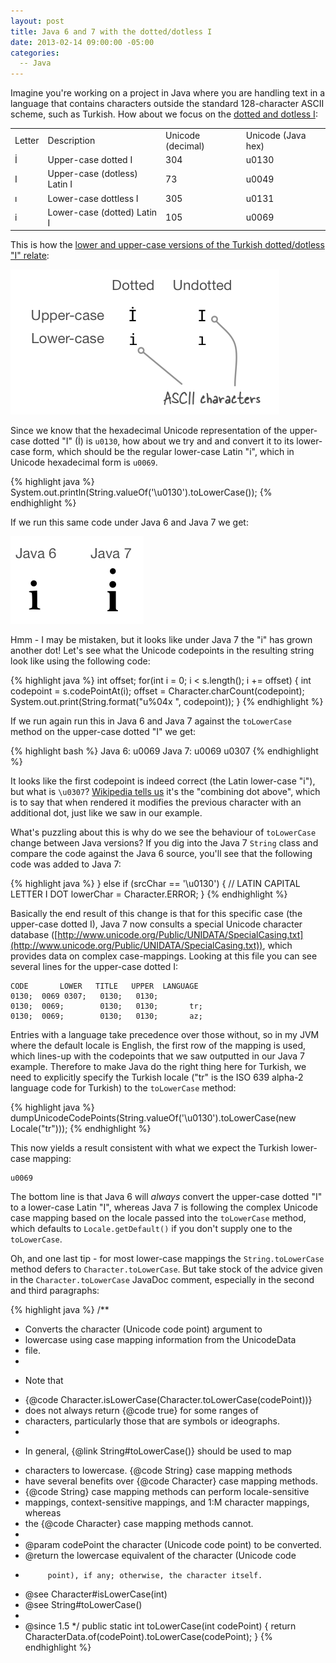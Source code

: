 ```yaml
---
layout: post
title: Java 6 and 7 with the dotted/dotless I
date: 2013-02-14 09:00:00 -05:00
categories:
  -- Java
---
```


Imagine you're working on a project in Java where you are handling text in a language that contains
characters outside the standard 128-character ASCII scheme, such as Turkish.
How about we focus on the [dotted and dotless I](http://en.wikipedia.org/wiki/Dotted_and_dotless_I):

<table>
    <tr>
        <td>Letter</td>
        <td>Description</td>
        <td>Unicode (decimal)</td>
        <td>Unicode (Java hex)</td>
    </tr>
    <tr>
        <td>İ</td>
        <td>Upper-case dotted I</td>
        <td>304</td>
        <td>u0130</td>
    </tr>
    <tr>
        <td>I</td>
        <td>Upper-case (dotless) Latin I</td>
        <td>73</td>
        <td>u0049</td>
    </tr>
    <tr>
        <td>ı</td>
        <td>Lower-case dottless I</td>
        <td>305</td>
        <td>u0131</td>
    </tr>
    <tr>
        <td>i</td>
        <td>Lower-case (dotted) Latin I</td>
        <td>105</td>
        <td>u0069</td>
    </tr>
</table>

This is how the [lower and upper-case versions of the Turkish dotted/dotless "I" relate](http://www.i18nguy.com/unicode/turkish-i18n.html):


![Image of "combining-dot-above-i"](/images/turkish-dotted-undotted-i.png)

Since we know that the hexadecimal Unicode representation of the upper-case dotted "I" (İ) is `u0130`,
how about we try and and convert it to its lower-case form,
which should be the regular lower-case Latin "i", which in Unicode hexadecimal form is `u0069`.

{% highlight java %}
System.out.println(String.valueOf('\u0130').toLowerCase());
{% endhighlight %}

If we run this same code under Java 6 and Java 7 we get:

![Image of "combining-dot-above-i"](/images/combining-dot-above-i.png)

Hmm - I may be mistaken, but it looks like under Java 7 the "i" has grown another dot! Let's see what the
Unicode codepoints in the resulting string look like using the following code:

{% highlight java %}
int offset;
for(int i = 0; i < s.length(); i += offset) {
    int codepoint = s.codePointAt(i);
    offset = Character.charCount(codepoint);
    System.out.print(String.format("u%04x ", codepoint));
}
{% endhighlight %}

If we run again run this in Java 6 and Java 7 against the `toLowerCase` method on the upper-case dotted "I" we get:

{% highlight bash %}
Java 6: u0069
Java 7: u0069 u0307
{% endhighlight %}

It looks like the first codepoint is indeed correct (the Latin lower-case "i"), but what is
`\u0307`? [Wikipedia tells us](http://en.wikipedia.org/wiki/Dot_(diacritic)) it's the "combining
dot above", which is to say that when rendered
it modifies the previous character with an additional dot, just like we saw in our example.

What's puzzling about this is why do we see the behaviour of `toLowerCase` change between Java
versions? If you dig into the Java 7 `String` class and compare the code against the Java 6 source,
you'll see that the following code was added to Java 7:

{% highlight java %}
} else if (srcChar == '\u0130') { // LATIN CAPITAL LETTER I DOT
    lowerChar = Character.ERROR;
}
{% endhighlight %}

Basically the end result of this change is that for this specific case (the upper-case dotted I),
Java 7 now consults a special Unicode character
database ([http://www.unicode.org/Public/UNIDATA/SpecialCasing.txt](http://www.unicode.org/Public/UNIDATA/SpecialCasing.txt)),
which provides data on
complex case-mappings. Looking at this file you can see several lines for the upper-case dotted
I:

    CODE       LOWER   TITLE   UPPER  LANGUAGE
    0130;  0069 0307;   0130;   0130;
    0130;  0069;        0130;   0130;       tr;
    0130;  0069;        0130;   0130;       az;

Entries with a language take precedence over those without, so in my JVM where the default locale is
English, the first row of the mapping is used, which lines-up with the codepoints that we saw outputted
in our Java 7 example. Therefore to make Java do the right thing here for Turkish, we need to
explicitly specify the Turkish locale ("tr" is the ISO 639 alpha-2 language code for Turkish) to the `toLowerCase` method:

{% highlight java %}
dumpUnicodeCodePoints(String.valueOf('\u0130').toLowerCase(new Locale("tr")));
{% endhighlight %}

This now yields a result consistent with what we expect the Turkish lower-case mapping:

    u0069

The bottom line is that Java 6 will *always* convert the upper-case dotted "I" to a lower-case
Latin "I", whereas Java 7 is following the complex Unicode case mapping based on the
locale passed into the `toLowerCase` method, which defaults to `Locale.getDefault()` if you
 don't supply one to the `toLowerCase`.

Oh, and one last tip - for most lower-case mappings the `String.toLowerCase` method defers to
`Character.toLowerCase`. But take stock of the advice given in the `Character.toLowerCase` JavaDoc
comment, especially in the second and third paragraphs:

{% highlight java %}
/**
 * Converts the character (Unicode code point) argument to
 * lowercase using case mapping information from the UnicodeData
 * file.
 *
 * <p> Note that
 * {@code Character.isLowerCase(Character.toLowerCase(codePoint))}
 * does not always return {@code true} for some ranges of
 * characters, particularly those that are symbols or ideographs.
 *
 * <p>In general, {@link String#toLowerCase()} should be used to map
 * characters to lowercase. {@code String} case mapping methods
 * have several benefits over {@code Character} case mapping methods.
 * {@code String} case mapping methods can perform locale-sensitive
 * mappings, context-sensitive mappings, and 1:M character mappings, whereas
 * the {@code Character} case mapping methods cannot.
 *
 * @param   codePoint   the character (Unicode code point) to be converted.
 * @return  the lowercase equivalent of the character (Unicode code
 *          point), if any; otherwise, the character itself.
 * @see     Character#isLowerCase(int)
 * @see     String#toLowerCase()
 *
 * @since   1.5
 */
public static int toLowerCase(int codePoint) {
    return CharacterData.of(codePoint).toLowerCase(codePoint);
}
{% endhighlight %}


